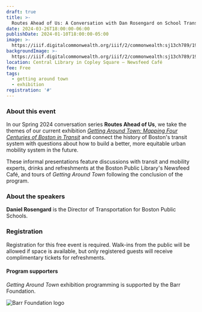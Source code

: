 ```yaml
---
draft: true
title: >-
  Routes Ahead of Us: A Conversation with Dan Rosengard on School Transportation
date: 2024-03-26T18:00:00-06:00
publishDate: 2024-01-10T18:00:00-05:00
image: >-
  https://iiif.digitalcommonwealth.org/iiif/2/commonwealth:sj13ch789/1916,1264,4032,1722/,1200/0/default.jpg
backgroundImage: >-
  https://iiif.digitalcommonwealth.org/iiif/2/commonwealth:sj13ch789/1916,1264,4032,1722/,1200/0/default.jpg
location: Central Library in Copley Square – Newsfeed Café
fee: Free
tags:
  - getting around town
  - exhibition
registration: '#'
---
```


### About this event

In our Spring 2024 conversation series **Routes Ahead of Us**, we take the themes of our current exhibition [*Getting Around Town: Mapping Four Centuries of Boston in Transit*](https://www.leventhalmap.org/digital-exhibitions/getting-around-town/) and connect the history of Boston's transit system with questions about how to build a better, more equitable urban mobility system in the future.

These informal presentations feature discussions with transit and mobility experts, drinks and refreshments at the Boston Public Library's Newsfeed Café, and tours of _Getting Around Town_ following the conclusion of the program.

### About the speakers

**Daniel Rosengard** is the Director of Transportation for Boston Public Schools.

### Registration

Registration for this free event is required. Walk-ins from the public will be allowed if space is available, but only registered guests will receive complimentary tickets for refreshments.

#### Program supporters

_Getting Around Town_ exhibition programming is supported by the Barr Foundation.

![Barr Foundation logo](https://barrfdn-prod.s3.amazonaws.com/image/3394/crop_preview.jpg?1600189547)
